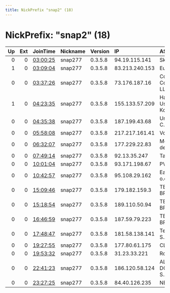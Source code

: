 ```yaml
---
title: NickPrefix "snap2" (18)
---
```


# NickPrefix: "snap2" (18)

|   Up |   Ext | JoinTime                                                                                            | Nickname   | Version   | IP             | AS                                | CC   |   ORp |   Dirp | OS    | Contact   |   eFamMembers |
|-----:|------:|:----------------------------------------------------------------------------------------------------|:-----------|:----------|:---------------|:----------------------------------|:-----|------:|-------:|:------|:----------|--------------:|
|    0 |     0 | [03:00:25](https://metrics.torproject.org/rs.html#details/98817D644C7273A61D8B34397D159AB6FED2242A) | snap277    | 0.3.5.8   | 94.19.115.141  | SkyNet Ltd.                       | ru   | 35777 |      0 | Linux | None      |             1 |
|    1 |     0 | [03:09:04](https://metrics.torproject.org/rs.html#details/D81945DFD618A78DCA928052FFA5CDA49B9EDDAD) | snap277    | 0.3.5.8   | 83.213.240.153 | Euskaltel S.A.                    | es   | 39843 |      0 | Linux | None      |             1 |
|    0 |     0 | [03:37:26](https://metrics.torproject.org/rs.html#details/547424B14B8F6AF9694F296F6DBC276437F49EBA) | snap277    | 0.3.5.8   | 73.176.187.16  | Comcast Cable Communications, LLC | us   | 38281 |      0 | Linux | None      |             1 |
|    1 |     0 | [04:23:35](https://metrics.torproject.org/rs.html#details/9358E67B24DCA0DDEE17EEFBCA58C689AC87ECC9) | snap277    | 0.3.5.8   | 155.133.57.209 | Handlowo-Uslugowa Kompex          | pl   | 35967 |      0 | Linux | None      |             1 |
|    0 |     0 | [04:35:38](https://metrics.torproject.org/rs.html#details/D1061E4455460A3AD865FCCE338A7A76A3BC0D38) | snap277    | 0.3.5.8   | 187.199.43.68  | Uninet S.A. de C.V.               | mx   | 44845 |      0 | Linux | None      |             1 |
|    0 |     0 | [05:58:08](https://metrics.torproject.org/rs.html#details/BF957C2E6AA99B1168CC8AF7E1904F1A060659AA) | snap277    | 0.3.5.8   | 217.217.161.41 | Vodafone Spain                    | es   | 32875 |      0 | Linux | None      |             1 |
|    0 |     0 | [06:32:07](https://metrics.torproject.org/rs.html#details/18BCA05FDB5C43C68CB8E8FE84FDD673A57D917C) | snap277    | 0.3.5.8   | 177.229.22.83  | Mega Cable, S.A. de C.V.          | mx   | 34559 |      0 | Linux | None      |             1 |
|    0 |     0 | [07:49:14](https://metrics.torproject.org/rs.html#details/E64DADEBAF08C60FBCB794F812840E1DD2444E6B) | snap277    | 0.3.5.8   | 92.13.35.247   | TalkTalk                          | gb   | 35165 |      0 | Linux | None      |             1 |
|    0 |     0 | [10:01:04](https://metrics.torproject.org/rs.html#details/BA3AEBBCF5C705DE28E269206A799F60BA174B2C) | snap277    | 0.3.5.8   | 93.171.198.67  | PVONET LTD                        | ru   | 42139 |      0 | Linux | None      |             1 |
|    0 |     0 | [10:42:57](https://metrics.torproject.org/rs.html#details/1E0E9F43D8990335B7C47AC95043A726271F7EA6) | snap277    | 0.3.5.8   | 95.108.29.162  | East &amp; West Sp. z o.o.        | pl   | 41813 |      0 | Linux | None      |             1 |
|    0 |     0 | [15:09:46](https://metrics.torproject.org/rs.html#details/6A17FF22A35FC9FAA9C52055501AC74115460457) | snap277    | 0.3.5.8   | 179.182.159.3  | TELEFu00D4NICA BRASIL S.A         | br   | 35883 |      0 | Linux | None      |             1 |
|    0 |     0 | [15:18:54](https://metrics.torproject.org/rs.html#details/54A9C47FD835A5D8F7C30C04CA3F2D877E58421B) | snap277    | 0.3.5.8   | 189.110.50.94  | TELEFu00D4NICA BRASIL S.A         | br   | 43431 |      0 | Linux | None      |             1 |
|    0 |     0 | [16:46:59](https://metrics.torproject.org/rs.html#details/38D32E1398E872CF35C579C1693BEC764965C47A) | snap277    | 0.3.5.8   | 187.59.79.223  | TELEFu00D4NICA BRASIL S.A         | br   | 42121 |      0 | Linux | None      |             1 |
|    0 |     0 | [17:48:47](https://metrics.torproject.org/rs.html#details/6ED0D4AD84477B4A2A01F7C2D81DEB75F0046A74) | snap277    | 0.3.5.8   | 181.58.138.141 | Telmex Colombia S.A.              | co   | 46349 |      0 | Linux | None      |             1 |
|    0 |     0 | [19:27:55](https://metrics.torproject.org/rs.html#details/E99691D1078AFCD7B63F2589C397A1C1F85D238D) | snap277    | 0.3.5.8   | 177.80.61.175  | CLARO S.A.                        | br   | 40161 |      0 | Linux | None      |             1 |
|    0 |     0 | [19:53:32](https://metrics.torproject.org/rs.html#details/D0B01A10DC8C61304CDC53BEC2F8166C84C88B4A) | snap277    | 0.3.5.8   | 31.23.33.221   | Rostelecom                        | ru   | 44609 |      0 | Linux | None      |             1 |
|    0 |     0 | [22:41:23](https://metrics.torproject.org/rs.html#details/A773F3B02DBC1B9C1E0C86971ED927EAD99C85C4) | snap277    | 0.3.5.8   | 186.120.58.124 | ALTICE DOMINICANA S.A.            | do   | 39595 |      0 | Linux | None      |             1 |
|    0 |     0 | [23:27:25](https://metrics.torproject.org/rs.html#details/78D6BF1C278227E005135FD3C5C6A88728434FF4) | snap277    | 0.3.5.8   | 84.40.126.235  | NET1 Ltd.                         | bg   | 45049 |      0 | Linux | None      |             1 |
